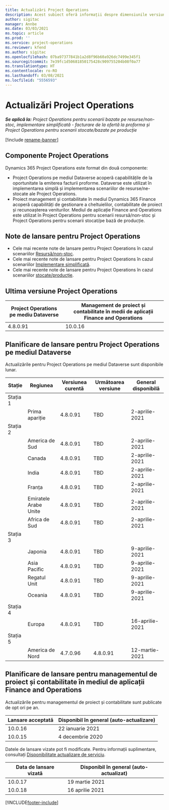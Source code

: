 ```yaml
---
title: Actualizări Project Operations
description: Acest subiect oferă informații despre dimensiunile versiunile lansate de Dynamics 365 Project Operations.
author: sigitac
manager: Annbe
ms.date: 03/03/2021
ms.topic: article
ms.prod: ''
ms.service: project-operations
ms.reviewer: kfend
ms.author: sigitac
ms.openlocfilehash: 07ba97377841b1a2d8f96b60a926dc7499e345f1
ms.sourcegitcommit: 7e39fc1d50681850175428c909755204b08f0a77
ms.translationtype: HT
ms.contentlocale: ro-RO
ms.lasthandoff: 03/08/2021
ms.locfileid: "5556593"
---
```

# <a name="project-operations-updates"></a>Actualizări Project Operations

_**Se aplică la:** Project Operations pentru scenarii bazate pe resurse/non-stoc, implementare simplificată - facturare de la ofertă la proforma și Project Operations pentru scenarii stocate/bazate pe producție_

[!include [rename-banner](~/includes/cc-data-platform-banner.md)]

## <a name="project-operations-components"></a>Componente Project Operations

Dynamics 365 Project Operations este format din două componente:

- Project Operations pe mediul Dataverse acoperă capabilitățile de la oportunitate la emiterea facturii proforme. Dataverse este utilizat în implementarea simplă și implementarea scenariilor de resurse/ne-stocate ale Project Operations.
- Proiect management și contabilitate în mediul Dynamics 365 Finance acoperă capabilități de gestionare a cheltuielilor, contabilitate de proiect și recunoașterea veniturilor. Mediul de aplicație Finance and Operations este utilizat în Project Operations pentru scenarii resursă/non-stoc și Project Operations pentru scenarii stocat/pe bază de producție.

## <a name="project-operations-release-notes"></a>Note de lansare pentru Project Operations
- Cele mai recente note de lansare pentru Project Operations în cazul scenariilor [Resursă/non-stoc](whats-new-mar-2021-resource-based.md).
- Cele mai recente note de lansare pentru Project Operations în cazul scenariilor [Implementare simplificată](../pro/whats-new/whats-new-mar-2021-lite.md).
- Cele mai recente note de lansare pentru Project Operations în cazul scenariilor [stocate/producție](../prod-pma/whats-new/whats-new-jan-2021-stocked.md).

## <a name="project-operations-latest-version"></a>Ultima versiune Project Operations

| Project Operations pe mediu Dataverse | Management de proiect și contabilitate în medii de aplicații Finance and Operations |
| --- | --- |
| 4.8.0.91 | 10.0.16 |

## <a name="release-schedule-for-project-operations-on-dataverse-environment"></a>Planificare de lansare pentru Project Operations pe mediul Dataverse

Actualizările pentru Project Operations pe mediul Dataverse sunt disponibile lunar. 

| Stație   | Regiunea        | Versiunea curentă | Următoarea versiune | General disponibilă |
|-----------|---------------|-----------------|--------------|---------------------|
| Stația 1 |   &nbsp;      |    &nbsp;       | &nbsp;       |      &nbsp;         |
|   &nbsp;  | Prima apariție |  4.8.0.91       | TBD     | 2-aprilie-2021           |
| Stația 2 |   &nbsp;      |    &nbsp;       | &nbsp;       |      &nbsp;         |
|   &nbsp;  | America de Sud |  4.8.0.91       | TBD     | 2-aprilie-2021           |
|    &nbsp; | Canada        |  4.8.0.91       | TBD     | 2-aprilie-2021           |
|   &nbsp;  | India         |  4.8.0.91       | TBD     | 2-aprilie-2021           |
|   &nbsp;  | Franța         |  4.8.0.91       | TBD     | 2-aprilie-2021           |
|   &nbsp;  | Emiratele Arabe Unite         |  4.8.0.91       | TBD     | 2-aprilie-2021           |
|   &nbsp;  | Africa de Sud         |  4.8.0.91       | TBD     | 2-aprilie-2021           |
| Stația 3  |      &nbsp;   |     &nbsp;      |     &nbsp;   |      &nbsp;         |
|   &nbsp;  | Japonia         |  4.8.0.91       | TBD     | 9-aprilie-2021           |
|   &nbsp;  | Asia Pacific  |  4.8.0.91       | TBD     | 9-aprilie-2021           |
|   &nbsp;  | Regatul Unit |  4.8.0.91       | TBD     | 9-aprilie-2021           |
|   &nbsp;  | Oceania       |  4.8.0.91       | TBD     | 9-aprilie-2021           |
| Stația 4 |     &nbsp;    |     &nbsp;      |     &nbsp;   |      &nbsp;         |
|   &nbsp;  | Europa        |  4.8.0.91       | TBD     | 16-aprilie-2021           |
| Stația 5 |     &nbsp;    |     &nbsp;      |     &nbsp;   |      &nbsp;         |
|   &nbsp;  | America de Nord |  4.7.0.96       | 4.8.0.91     | 12-martie-2021           |

## <a name="release-schedule-for-project-management-and-accounting-in-the-finance-and-operations-apps-environment"></a>Planificare de lansare pentru managementul de proiect și contabilitate în mediul de aplicații Finance and Operations

Actualizările pentru managementul de proiect și contabilitate sunt publicate de opt ori pe an.

| Lansare acceptată | Disponibil în general (auto-actualizare) |
| --- | --- |
| 10.0.16 | 22 ianuarie 2021 |
| 10.0.15 | 4 decembrie 2020 |


Datele de lansare vizate pot fi modificate. Pentru informații suplimentare, consultați [Disponibilitate actualizare de serviciu](https://docs.microsoft.com/dynamics365/fin-ops-core/fin-ops/get-started/public-preview-releases?toc=/dynamics365/finance/toc.json).

| Data de lansare vizată | Disponibil în general (auto-actualizat) |
| --- | --- |
| 10.0.17 | 19 martie 2021 |
| 10.0.18 | 16 aprilie 2021 |


[!INCLUDE[footer-include](../includes/footer-banner.md)]
